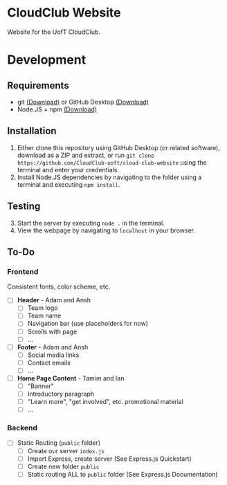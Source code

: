 # CloudClub Website
Website for the UofT CloudClub.

# Development

## Requirements

- git [(Download)](https://git-scm.com/downloads) or GitHub Desktop [(Download)](https://desktop.github.com/)
- Node.JS + npm [(Download)](https://nodejs.org/en/download/)

## Installation

1. Either clone this repository using GitHub Desktop (or related software), download as a ZIP and extract, or run `git clone https://github.com/CloudClub-uoft/cloud-club-website` using the terminal and enter your credentials.
2. Install Node.JS dependencies by navigating to the folder using a terminal and executing `npm install`.

## Testing

3. Start the server by executing `node .` in the terminal.
4. View the webpage by navigating to `localhost` in your browser.

## To-Do

### Frontend

Consistent fonts, color scheme, etc.

- [ ] **Header** - Adam and Ansh
  - [ ] Team logo
  - [ ] Team name
  - [ ] Navigation bar (use placeholders for now)
  - [ ] Scrolls with page
  - [ ] ...
- [ ] **Footer** - Adam and Ansh
  - [ ] Social media links
  - [ ] Contact emails
  - [ ] ...
- [ ] **Home Page Content** - Tamim and Ian
  - [ ] "Banner"
  - [ ] Introductory paragraph
  - [ ] "Learn more", "get involved", etc. promotional material
  - [ ] ...

### Backend

- [ ] Static Routing (`public` folder)
  - [ ] Create our server `index.js`
  - [ ] Import Express, create server (See Express.js Quickstart)
  - [ ] Create new folder `public`
  - [ ] Static routing ALL to `public` folder (See Express.js Documentation)